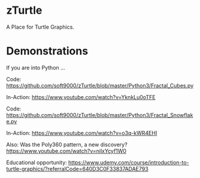 # zTurtle
A Place for Turtle Graphics.

# Demonstrations

If you are into Python ...

Code: https://github.com/soft9000/zTurtle/blob/master/Python3/Fractal_Cubes.py

In-Action: https://www.youtube.com/watch?v=YknkLu0oTFE

Code: https://github.com/soft9000/zTurtle/blob/master/Python3/Fractal_Snowflake.py

In-Action: https://www.youtube.com/watch?v=o3q-kWR4EHI

Also: Was the Poly360 pattern, a new discovery? https://www.youtube.com/watch?v=nilxYcyf1W0

Educational opportunity: https://www.udemy.com/course/introduction-to-turtle-graphics/?referralCode=640D3C0F33837ADAE793
